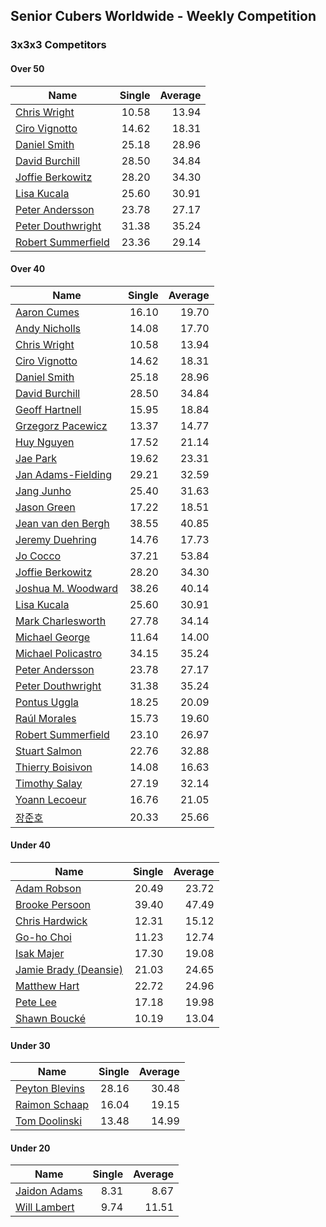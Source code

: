## Senior Cubers Worldwide - Weekly Competition
### 3x3x3 Competitors

#### Over 50

| Name | Single | Average |
| -- | --: | --: |
| [Chris Wright](../persons/chris_wright.md) | 10.58 | 13.94 |
| [Ciro Vignotto](../persons/ciro_vignotto.md) | 14.62 | 18.31 |
| [Daniel Smith](../persons/daniel_smith.md) | 25.18 | 28.96 |
| [David Burchill](../persons/david_burchill.md) | 28.50 | 34.84 |
| [Joffie Berkowitz](../persons/joffie_berkowitz.md) | 28.20 | 34.30 |
| [Lisa Kucala](../persons/lisa_kucala.md) | 25.60 | 30.91 |
| [Peter Andersson](../persons/peter_andersson.md) | 23.78 | 27.17 |
| [Peter Douthwright](../persons/peter_douthwright.md) | 31.38 | 35.24 |
| [Robert Summerfield](../persons/robert_summerfield.md) | 23.36 | 29.14 |

#### Over 40

| Name | Single | Average |
| -- | --: | --: |
| [Aaron Cumes](../persons/aaron_cumes.md) | 16.10 | 19.70 |
| [Andy Nicholls](../persons/andy_nicholls.md) | 14.08 | 17.70 |
| [Chris Wright](../persons/chris_wright.md) | 10.58 | 13.94 |
| [Ciro Vignotto](../persons/ciro_vignotto.md) | 14.62 | 18.31 |
| [Daniel Smith](../persons/daniel_smith.md) | 25.18 | 28.96 |
| [David Burchill](../persons/david_burchill.md) | 28.50 | 34.84 |
| [Geoff Hartnell](../persons/geoff_hartnell.md) | 15.95 | 18.84 |
| [Grzegorz Pacewicz](../persons/grzegorz_pacewicz.md) | 13.37 | 14.77 |
| [Huy Nguyen](../persons/huy_nguyen.md) | 17.52 | 21.14 |
| [Jae Park](../persons/jae_park.md) | 19.62 | 23.31 |
| [Jan Adams-Fielding](../persons/jan_adams-fielding.md) | 29.21 | 32.59 |
| [Jang Junho](../persons/jang_junho.md) | 25.40 | 31.63 |
| [Jason Green](../persons/jason_green.md) | 17.22 | 18.51 |
| [Jean van den Bergh](../persons/jean_van_den_bergh.md) | 38.55 | 40.85 |
| [Jeremy Duehring](../persons/jeremy_duehring.md) | 14.76 | 17.73 |
| [Jo Cocco](../persons/jo_cocco.md) | 37.21 | 53.84 |
| [Joffie Berkowitz](../persons/joffie_berkowitz.md) | 28.20 | 34.30 |
| [Joshua M. Woodward](../persons/joshua_m._woodward.md) | 38.26 | 40.14 |
| [Lisa Kucala](../persons/lisa_kucala.md) | 25.60 | 30.91 |
| [Mark Charlesworth](../persons/mark_charlesworth.md) | 27.78 | 34.14 |
| [Michael George](../persons/michael_george.md) | 11.64 | 14.00 |
| [Michael Policastro](../persons/michael_policastro.md) | 34.15 | 35.24 |
| [Peter Andersson](../persons/peter_andersson.md) | 23.78 | 27.17 |
| [Peter Douthwright](../persons/peter_douthwright.md) | 31.38 | 35.24 |
| [Pontus Uggla](../persons/pontus_uggla.md) | 18.25 | 20.09 |
| [Raúl Morales](../persons/raul_morales.md) | 15.73 | 19.60 |
| [Robert Summerfield](../persons/robert_summerfield.md) | 23.10 | 26.97 |
| [Stuart Salmon](../persons/stuart_salmon.md) | 22.76 | 32.88 |
| [Thierry Boisivon](../persons/thierry_boisivon.md) | 14.08 | 16.63 |
| [Timothy Salay](../persons/timothy_salay.md) | 27.19 | 32.14 |
| [Yoann Lecoeur](../persons/yoann_lecoeur.md) | 16.76 | 21.05 |
| [장준호](../persons/장준호.md) | 20.33 | 25.66 |

#### Under 40

| Name | Single | Average |
| -- | --: | --: |
| [Adam Robson](../persons/adam_robson.md) | 20.49 | 23.72 |
| [Brooke Persoon](../persons/brooke_persoon.md) | 39.40 | 47.49 |
| [Chris Hardwick](../persons/chris_hardwick.md) | 12.31 | 15.12 |
| [Go-ho Choi](../persons/go-ho_choi.md) | 11.23 | 12.74 |
| [Isak Majer](../persons/isak_majer.md) | 17.30 | 19.08 |
| [Jamie Brady (Deansie)](../persons/jamie_brady.md) | 21.03 | 24.65 |
| [Matthew Hart](../persons/matthew_hart.md) | 22.72 | 24.96 |
| [Pete Lee](../persons/pete_lee.md) | 17.18 | 19.98 |
| [Shawn Boucké](../persons/shawn_boucke.md) | 10.19 | 13.04 |

#### Under 30

| Name | Single | Average |
| -- | --: | --: |
| [Peyton Blevins](../persons/peyton_blevins.md) | 28.16 | 30.48 |
| [Raimon Schaap](../persons/raimon_schaap.md) | 16.04 | 19.15 |
| [Tom Doolinski](../persons/tom_doolinski.md) | 13.48 | 14.99 |

#### Under 20

| Name | Single | Average |
| -- | --: | --: |
| [Jaidon Adams](../persons/jaidon_adams.md) | 8.31 | 8.67 |
| [Will Lambert](../persons/will_lambert.md) | 9.74 | 11.51 |


<!-- Global site tag (gtag.js) - Google Analytics -->
<script async src="https://www.googletagmanager.com/gtag/js?id=UA-86348435-3"></script>
<script>window.dataLayer = window.dataLayer || []; function gtag() {dataLayer.push(arguments);} gtag('js', new Date()); gtag('config', 'UA-86348435-3');</script>
